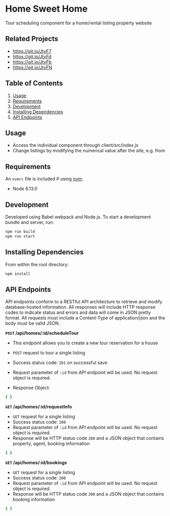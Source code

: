 # Home Sweet Home

 Tour scheduling component for a home/rental listing property website

## Related Projects

  - https://git.io/JtvF7
  - https://git.io/JtvFd
  - https://git.io/JtvFb
  - https://git.io/JtvFN

## Table of Contents

1. [Usage](#Usage)
2. [Requirements](#requirements)
3. [Development](#development)
4. [Installing Dependencies](#installing-dependencies) 
5. [API Endpoints](#api-endpoints)

## Usage

- Access the individual component through client/src/index.js
- Change listings by modifying the numerical value after the site, e.g. from 

## Requirements

An `nvmrc` file is included if using [nvm](https://github.com/creationix/nvm).

- Node 6.13.0

## Development

Developed using Babel webpack and Node.js. To start a development bundle and server, run:

```sh
npm run build
npm run start
```

## Installing Dependencies

From within the root directory:

```sh
npm install
```

## API Endpoints

API endpoints conform to a RESTful API architecture to retrieve and modify database-hosted information. All responses will include HTTP response codes to indicate status and errors and data will come in JSON pretty format. All requests must include a Content-Type of application/json and the body must be valid JSON.

**`POST` /api/homes/:id/scheduleTour**
- This endpoint allows you to create a new tour reservation for a house

- `POST` request to tour a single listing
- Success status code: `201` on successful save
- Request parameter of   `:id` from API endpoint will be used. No request object is required.
- Response Object:
```sh
{ }
```

**`GET` /api/homes/:id/requestInfo**
- `GET` request for a single listing
- Success status code: `200`
- Request parameter of  `:id` from API endpoint will be used. No request object is required.
- Response will be HTTP status code `200` and a JSON object that contains property, agent, booking information
```sh
{ }
```

**`GET` /api/homes/:id/bookings**
- `GET` request for a single listing
- Success status code: `200`
- Request parameter of  `:id` from API endpoint will be used. No request object is required.
- Response will be HTTP status code `200` and a JSON object that contains booking information
```sh
{ }
```


